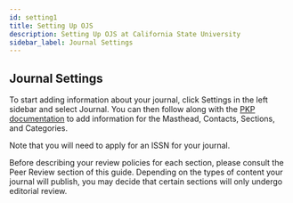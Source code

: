 ```yaml
---
id: setting1
title: Setting Up OJS
description: Setting Up OJS at California State University
sidebar_label: Journal Settings
---
```

## Journal Settings

To start adding information about your journal, click Settings in the left sidebar and select Journal. You can then follow along with the [PKP documentation](https://docs.pkp.sfu.ca/learning-ojs/en/journal-setup) to add information for the Masthead, Contacts, Sections, and Categories.

Note that you will need to apply for an ISSN for your journal.

Before describing your review policies for each section, please consult the Peer Review section of this guide. Depending on the types of content your journal will publish, you may decide that certain sections will only undergo editorial review.
